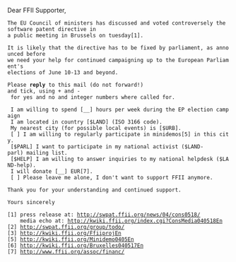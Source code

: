 Dear FFII Supporter,

`The EU Council of ministers has discussed and voted controversely the software patent directive in`\
`a public meeting in Brussels on tuesday[1]. `

`It is likely that the directive has to be fixed by parliament, as announced before`\
`we need your help for continued campaigning up to the European Parliament's`\
`elections of June 10-13 and beyond.`

`Please `**`reply`**` to this mail (do not forward!)`\
`and tick, using + and - for yes and no and integer numbers where called for.`

` I am willing to spend [__] hours per week during the EP election campaign`\
` I am located in country [$LAND] (ISO 3166 code).`\
` My nearest city (for possible local events) is [$URB].`\
` [ ] I am willing to regularly participate in minidemos[5] in this city.`\
` [$PARL] I want to participate in my national activist ($LAND-parl) mailing list. `\
` [$HELP] I am willing to answer inquiries to my national helpdesk ($LAND-help). `\
` I will donate [__] EUR[7].`\
` [ ] Please leave me alone, I don't want to support FFII anymore.`

`Thank you for your understanding and continued support.`

`Yours sincerely`

`[1] press release at: `[`http://swpat.ffii.org/news/04/cons0518/`](http://swpat.ffii.org/news/04/cons0518/)\
`    media echo at: `[`http://kwiki.ffii.org/index.cgi?ConsMedia040518En`](http://kwiki.ffii.org/index.cgi?ConsMedia040518En)\
`[2] `[`http://swpat.ffii.org/group/todo/`](http://swpat.ffii.org/group/todo/)\
`[3] `[`http://kwiki.ffii.org/FfiiprojEn`](http://kwiki.ffii.org/FfiiprojEn)\
`[5] `[`http://kwiki.ffii.org/Minidemo0405En`](http://kwiki.ffii.org/Minidemo0405En)\
`[6] `[`http://kwiki.ffii.org/Bruxelles040517En`](http://kwiki.ffii.org/Bruxelles040517En)\
`[7] `[`http://www.ffii.org/assoc/financ/`](http://www.ffii.org/assoc/financ/)
